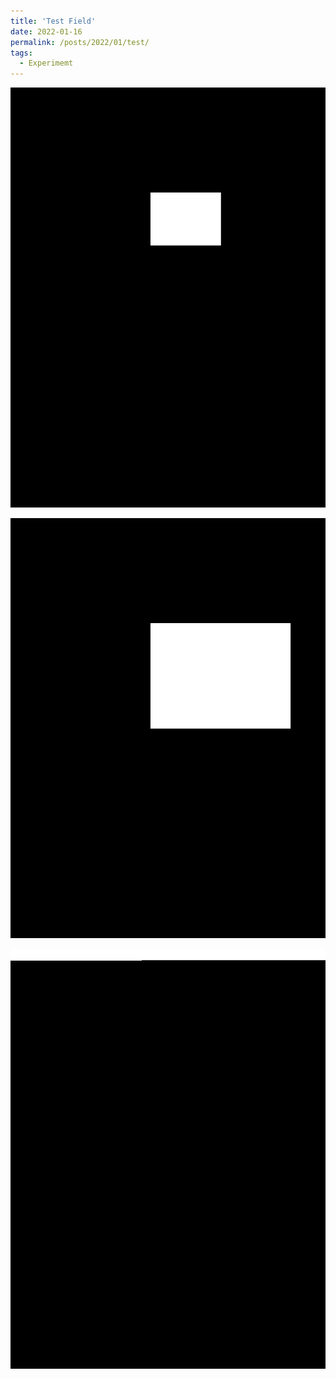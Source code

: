 ```yaml
---
title: 'Test Field'
date: 2022-01-16
permalink: /posts/2022/01/test/
tags:
  - Experimemt
---
```


![](../images/FN.gif "FN")

![](../images/PalThres.gif "PalThres")

![](../images/TrueThres.gif "TrueThres")